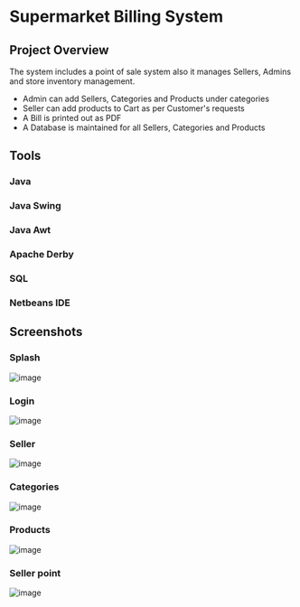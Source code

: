 # Supermarket Billing System


## Project Overview

The system includes a point of sale system also it manages Sellers, Admins and store inventory management.
* Admin can add Sellers, Categories and Products under categories
* Seller can add products to Cart as per Customer's requests
* A Bill is printed out as PDF
* A Database is maintained for all Sellers, Categories and Products

## Tools

### Java
### Java Swing
### Java Awt
### Apache Derby
### SQL
### Netbeans IDE

## Screenshots

### Splash
![image](https://user-images.githubusercontent.com/89059194/143206110-abf10f19-9d97-4c04-971f-6f47f4508403.png)

### Login
![image](https://user-images.githubusercontent.com/89059194/143206380-f2731736-dc1d-4f0d-8b84-f388f2038a7b.png)

### Seller
![image](https://user-images.githubusercontent.com/89059194/143207097-e6785dd9-39e3-43c5-b1f6-c926197b650c.png)

### Categories
![image](https://user-images.githubusercontent.com/89059194/143207126-764e6e22-765d-4c59-bc35-993687d9025a.png)

### Products
![image](https://user-images.githubusercontent.com/89059194/143207177-e7198d23-9b24-4f4b-b9f3-83322380ea5e.png)

### Seller point
![image](https://user-images.githubusercontent.com/89059194/143207426-2aa5f9f9-7b73-434a-8924-9bb48d84b31e.png)

